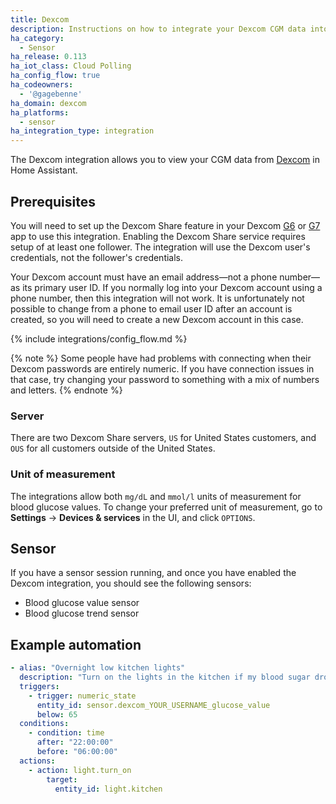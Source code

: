 ```yaml
---
title: Dexcom
description: Instructions on how to integrate your Dexcom CGM data into Home Assistant.
ha_category:
  - Sensor
ha_release: 0.113
ha_iot_class: Cloud Polling
ha_config_flow: true
ha_codeowners:
  - '@gagebenne'
ha_domain: dexcom
ha_platforms:
  - sensor
ha_integration_type: integration
---
```


The Dexcom integration allows you to view your CGM data from [Dexcom](https://www.dexcom.com/) in Home Assistant.

## Prerequisites

You will need to set up the Dexcom Share feature in your Dexcom [G6](https://provider.dexcom.com/education-research/cgm-education-use/videos/setting-dexcom-share-and-follow) or [G7](https://www.dexcom.com/faqs/how-do-i-share-my-dexcom-g7-glucose-data-with-followers) app to use this integration. Enabling the Dexcom Share service requires setup of at least one follower. The integration will use the Dexcom user's credentials, not the follower's credentials.

Your Dexcom account must have an email address—not a phone number—as its primary user ID. If you normally log into your Dexcom account using a phone number, then this integration will not work. It is unfortunately not possible to change from a phone to email user ID after an account is created, so you will need to create a new Dexcom account in this case.

{% include integrations/config_flow.md %}

{% note %}
Some people have had problems with connecting when their Dexcom passwords are entirely numeric. If you have connection issues in that case, try changing your password to something with a mix of numbers and letters.
{% endnote %}

### Server

There are two Dexcom Share servers, `US` for United States customers, and `OUS` for all customers outside of the United States.

### Unit of measurement

The integrations allow both `mg/dL` and `mmol/l` units of measurement for blood glucose values. To change your preferred unit of measurement, go to **Settings** -> **Devices & services** in the UI, and click `OPTIONS`.

## Sensor

If you have a sensor session running, and once you have enabled the Dexcom integration, you should see the following sensors:

- Blood glucose value sensor
- Blood glucose trend sensor

## Example automation

```yaml
- alias: "Overnight low kitchen lights"
  description: "Turn on the lights in the kitchen if my blood sugar drops low overnight"
  triggers:
    - trigger: numeric_state
      entity_id: sensor.dexcom_YOUR_USERNAME_glucose_value
      below: 65
  conditions:
    - condition: time
      after: "22:00:00"
      before: "06:00:00"
  actions:
    - action: light.turn_on
        target:
          entity_id: light.kitchen
```
